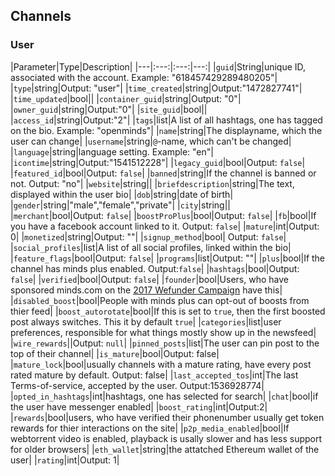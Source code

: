 ## Channels

### User
|Parameter|Type|Description|
|---|:---:|:---:|---:|
|`guid`|String|unique ID, associated with the account. Example: "618457429289480205"|
|`type`|string|Output: "user"|
|`time_created`|string|Output:"1472827741"|
|`time_updated`|bool||
|`container_guid`|string|Output: "0"|
|`owner_guid`|string|Output:"0"|
|`site_guid`|bool||
|`access_id`|string|Output:"2"|
|`tags`|list|A list of all hashtags, one has tagged on the bio. Example: "openminds"|
|`name`|string|The displayname, which the user can change|
|`username`|string|`@`-name, which can't be changed|
|`language`|string|language setting. Example: "en"|
|`icontime`|string|Output:"1541512228"|
|`legacy_guid`|bool|Output: `false`|
|`featured_id`|bool|Output: `false`|
|`banned`|string|If the channel is banned or not. Output: "no"|
|`website`|string||
|`briefdescription`|string|The text, displayed within the user bio|
|`dob`|string|date of birth|
|`gender`|string|"male","female","private"|
|`city`|string||
|`merchant`|bool|Output: `false`|
|`boostProPlus`|bool|Output: `false`|
|`fb`|bool|If you have a facebook account linked to it. Output: `false`|
|`mature`|int|Output: 0|
|`monetized`|string|Output: ""|
|`signup_method`|bool| Output: `false`|
|`social_profiles`|list|A list of all social profiles, linked within the bio|
|`feature_flags`|bool|Output: `false`|
|`programs`|list|Output: ""|
|`plus`|bool|If the channel has minds plus enabled. Output:`false`|
|`hashtags`|bool|Output: `false`|
|`verified`|bool|Output: `false`|
|`founder`|bool|Users, who have sponsored minds.com on the [2017 Wefunder Campaign](https://wefunder.com/minds) have this|
|`disabled_boost`|bool|People with minds plus can opt-out of boosts from thier feed|
|`boost_autorotate`|bool|If this is set to `true`, then the first boosted post always switches. This it by default `true`|
|`categories`|list|user preferences, responsible for what things mostly show up in the newsfeed|
|`wire_rewards`||Output: `null`|
|`pinned_posts`|list|The user can pin post to the top of their channel|
|`is_mature`|bool|Output: false|
|`mature_lock`|bool|usually channels with a mature rating, have every post rated mature by default. Output: false|
|`last_accepted_tos`|int|The last Terms-of-service, accepted by the user. Output:1536928774|
|`opted_in_hashtags`|int|hashtags, one has selected for search|
|`chat`|bool|if the user have messenger enabled|
|`boost_rating`|int|Output:2|
|`rewards`|bool|users, who have verified their phonenumber usually get token rewards for thier interactions on the site|
|`p2p_media_enabled`|bool|If webtorrent video is enabled, playback is usally slower and has less support for older browsers|
|`eth_wallet`|string|the attatched Ethereum wallet of the user|
|`rating`|int|Output: 1|

